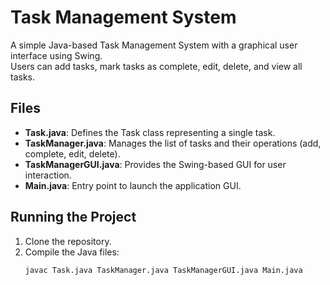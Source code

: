 # Task Management System

A simple Java-based Task Management System with a graphical user interface using Swing.  
Users can add tasks, mark tasks as complete, edit, delete, and view all tasks.

## Files

- **Task.java**: Defines the Task class representing a single task.  
- **TaskManager.java**: Manages the list of tasks and their operations (add, complete, edit, delete).  
- **TaskManagerGUI.java**: Provides the Swing-based GUI for user interaction.  
- **Main.java**: Entry point to launch the application GUI.

## Running the Project

1. Clone the repository.  
2. Compile the Java files:
   ```bash
   javac Task.java TaskManager.java TaskManagerGUI.java Main.java
